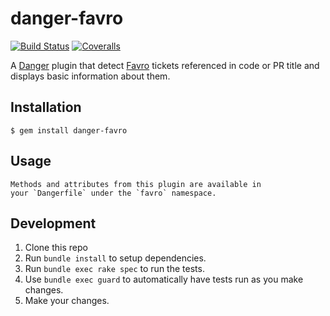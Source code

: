 # danger-favro
[![Build Status](https://img.shields.io/travis/fwal/danger-favro.svg)](https://travis-ci.org/fwal/danger-favro)
[![Coveralls](https://img.shields.io/coveralls/fwal/danger-favro.svg)](https://coveralls.io/github/fwal/danger-favro)

A [Danger](http://danger.systems) plugin that detect [Favro](https://favro.com) tickets referenced in code or PR title and displays basic information about them.

## Installation

    $ gem install danger-favro

## Usage

    Methods and attributes from this plugin are available in
    your `Dangerfile` under the `favro` namespace.

## Development

1. Clone this repo
2. Run `bundle install` to setup dependencies.
3. Run `bundle exec rake spec` to run the tests.
4. Use `bundle exec guard` to automatically have tests run as you make changes.
5. Make your changes.
